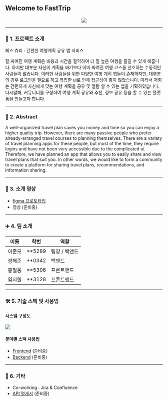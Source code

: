 ## Welcome to FastTrip

<div align="center">

![](https://cdn.discordapp.com/attachments/868797447680434181/1092134378194354306/logo.png)

</div>

---
### 📝 1. 프로젝트 소개

페스 츄리 : 간편한 여행계획 공유 앱 서비스

잘 짜여진 여행 계획은 비용과 시간을 절약하여 더 질 높은 여행을 즐길 수 있게 해줍니다. 하지만 대부분 자신이 계획을 짜기보다 이미 짜여진 여행 코스를 선호하는 수동적인 사람들이 많습니다. 이러한 사람들을 위한 다양한 여행 계획 앱들이 존재하지만, 대부분의 경우 로그인을 필요로 하고 복잡한 ui로 인해 접근성이 좋지 않았습니다. 따라서 저희는 간편하게 자신에게 맞는 여행 계획을 공유 및 열람 할 수 있는 앱을 기획하였습니다. 다시말해, 커뮤니티를 구성하여 여행 계획 공유와 추천, 정보 공유 등을 할 수 있는 플랫폼을 만들고자 합니다.

---
### 📝 2. Abstract

A well-organized travel plan saves you money and time so you can enjoy a higher quality trip. However, there are many passive people who prefer already-arranged travel courses to planning themselves. There are a variety of travel planning apps for these people, but most of the time, they require logins and have not been very accessible due to the complicated ui. Therefore, we have planned an app that allows you to easily share and view travel plans that suit you. In other words, we would like to form a community to create a platform for sharing travel plans, recommendations, and information sharing.

---

### 🎥 3. 소개 영상

- [figma 프로토타입](https://www.figma.com/proto/p6kOn3D1GrinGrJ9Ji9W9M/%EB%81%84%EC%A0%81%EB%81%84%EC%A0%81?page-id=0%3A1&node-id=124-516&viewport=-186%2C-41%2C0.26&scaling=scale-down&starting-point-node-id=124%3A516)
- 영상 (준비중)

---
### ✈️ 4. 팀 소개
|이름|학번|역할|
|--|--|--|
|이준모 |**5289| 팀장 / 백앤드|
|정해준 |**0342| 백앤드|
|홍철웅 |**5306| 프론트앤드|
|임지원 |**3128| 프론트앤드|

---
### 🛠 5. 기술 스택 및 사용법

####  시스템 구성도
![](https://cdn.discordapp.com/attachments/1078984933214781631/1092056248544919674/image.png)

#### 분야별 스택 사용법
- [Frontend]() (준비중)
- [Backend]() (준비중)

---
### 📑 6. 기타
- Co-working : Jira & Confluence
- [API 명세서]() (준비중)
